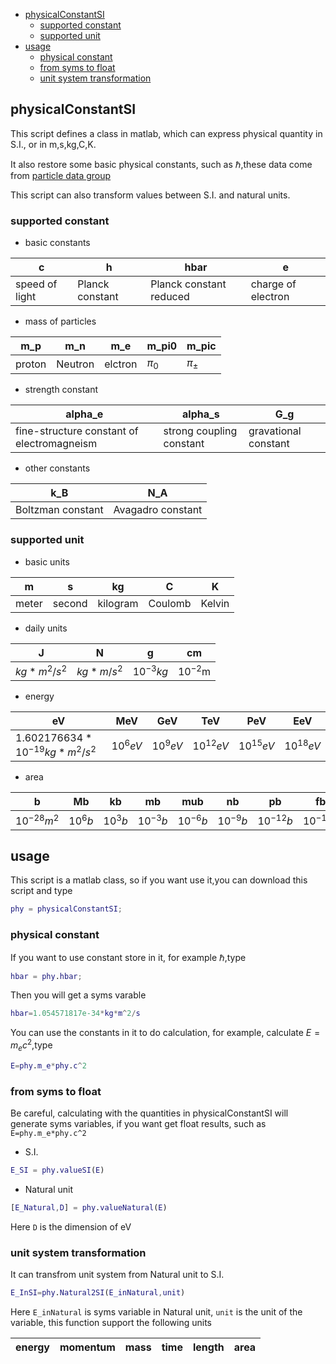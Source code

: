 <!-- TOC -->

- [physicalConstantSI](#physicalconstantsi)
  - [supported constant](#supported-constant)
  - [supported unit](#supported-unit)
- [usage](#usage)
  - [physical constant](#physical-constant)
  - [from syms to float](#from-syms-to-float)
  - [unit system transformation](#unit-system-transformation)

<!-- /TOC -->
## physicalConstantSI
This script defines a class in matlab, which can express physical quantity in S.I., or in m,s,kg,C,K. 

It also restore some basic physical constants, such as $\hbar$,these data come from 
<a href="https://pdg.lbl.gov/2020/reviews/rpp2020-rev-phys-constants.pdf" target="_blank">particle data group</a>

This script can also transform values between S.I. and natural units.
### supported constant
- basic constants

|c|h|hbar|e|
|-|-|-|-|
|speed of light|Planck constant|Planck constant reduced|charge of electron|

- mass of particles

|m_p|m_n|m_e|m_pi0|m_pic|
|-|-|-|-|-|
|proton|Neutron|elctron|$\pi_0$|$\pi_{\pm}$|

- strength constant

|alpha_e|alpha_s|G_g|
|-|-|-|
fine-structure constant of electromagneism|strong coupling constant|gravational constant|

- other constants

|k_B|N_A|
|-|-|
Boltzman constant|Avagadro constant

### supported unit
- basic units

|m|s|kg|C|K|
|-|-|-|-|-|
|meter|second|kilogram|Coulomb|Kelvin|

- daily units
  
|J|N|g|cm|
|-|-|-|-|
|$kg*m^2/s^2$|$kg*m/s^2$|$10^{-3}kg$|$10^{-2}$m|

- energy

|eV|MeV|GeV|TeV|PeV|EeV|
|-|-|-|-|-|-|
|$1.602176634*10^{-19}kg*m^2/s^2$|$10^6eV$|$10^9eV$|$10^{12}eV$|$10^{15}eV$|$10^{18}eV$|

- area

|b|Mb|kb|mb|mub|nb|pb|fb|ab|zb|yb|
|-|-|-|-|-|-|-|-|-|-|-|
|$10^{-28}m^2$|$10^6b$|$10^3b$|$10^{-3}b$|$10^{-6}b$|$10^{-9}b$|$10^{-12}b$|$10^{-15}b$|$10^{-18}b$|$10^{-21}b$|$10^{-24}b$|



## usage
This script is a matlab class, so if you want use it,you can download this script and type
```matlab
phy = physicalConstantSI;
```
### physical constant
If you want to use constant store in it, for example $\hbar$,type
```matlab
hbar = phy.hbar;
```
Then you will get a syms varable
```matlab
hbar=1.054571817e-34*kg*m^2/s
```
You can use the constants in it to do calculation, for example, calculate $E=m_ec^2$,type
```matlab
E=phy.m_e*phy.c^2
```
### from syms to float 
Be careful, calculating with the quantities in physicalConstantSI will generate syms variables, if you want get float results, such as ```E=phy.m_e*phy.c^2```
- S.I.
```matlab
E_SI = phy.valueSI(E)
```
- Natural unit
```matlab
[E_Natural,D] = phy.valueNatural(E)
```
Here `D` is the dimension of eV

### unit system transformation
It can transfrom unit system from Natural unit to S.I.
```matlab
E_InSI=phy.Natural2SI(E_inNatural,unit)
```
Here `E_inNatural` is syms variable in Natural unit, `unit` is the unit of the variable, this function support the following units

| energy | momentum | mass | time | length | area |
|---|---|---|---|---|---|
